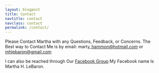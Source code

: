 ```yaml
---
layout: blogpost
title: Contact
navtitle: contact
navclass: contact
permalink: /contact/
---
```


Please Contact Martha with any Questions, Feedback, or Concerns. The Best way to Contact Me is by email: marty\_hammon@hotmail.com or mhlebaron@gmail.com

I can also be reached through Our [Facebook Group](/https://www.facebook.com/groups/418097061723078/)&nbsp;My Facebook name Is Martha H. LeBaron.&nbsp;